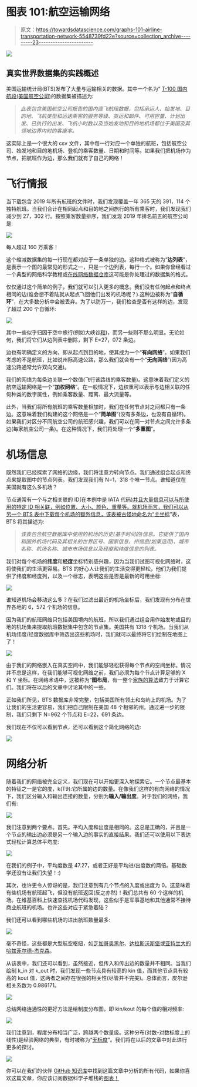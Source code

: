 # 图表 101:航空运输网络

> 原文：<https://towardsdatascience.com/graphs-101-airline-transportation-network-5548739fd22e?source=collection_archive---------23----------------------->

![](img/08505bd44c1fbbe3645d6701b6f0282d.png)

## 真实世界数据集的实践概述

美国运输统计局(BTS)发布了大量与运输相关的数据。其中一个名为“ [T-100 国内航段(美国航空公司)](https://www.transtats.bts.gov/TableInfo.asp)的数据集被描述为:

> *此表包含美国航空公司报告的国内直飞航段数据，包括承运人、始发地、目的地、飞机类型和运送乘客的服务等级、货运和邮件、可用容量、计划出发、已执行的出发、飞机小时数以及当始发地和目的地机场都位于美国及其领地边界内时的客座率。*

这实际上是一个很大的 csv 文件，其中每一行对应一个单独的航班，包括航空公司、始发地和目的地机场、登机的乘客数量、日期和时间等。如果我们把机场作为节点，把航班作为边，那么我们就有了自己的网络！

# 飞行情报

当下载包含 2019 年所有航班的文件时，我们发现覆盖一年 365 天的 391，114 个独特航班。当我们合计在相同起点和目的地之间旅行的所有乘客时，我们发现我们减少到 27，302 行。按照乘客数量排序，我们发现 2019 年排名前五的航空公司是:

![](img/f940059a08d0f4f51ea3556f00693fe5.png)

每人超过 160 万乘客！

这个缩减数据集的每一行现在都对应于一条单独的边。这种格式被称为“**边列表**”，是表示一个图的最常见的形式之一，只是一个边列表，每行一个。如果你曾经看过一个典型的网络科学教程或[在线网络数据仓库](https://snap.stanford.edu/data/)这可能是你处理过的数据集的格式。

仅仅通过这个简单的例子，我们就可以引入更多的概念。我们没有任何起点和终点相同的边(谁会想不着陆就从起点飞回他们出发的机场呢？).这种边被称为“**自循环**”，在大多数分析中会被丢弃。为了以防万一，我们检查是否有这样的边，发现了超过 200 个自循环:

![](img/d21ab28d57dc0300c1268331a90203b3.png)

其中一些似乎归因于空中旅行(例如大峡谷[和](https://en.wikipedia.org/wiki/Grand_Canyon_National_Park_Airport))，而另一些则不那么明显。无论如何，我们将它们从边列表中删除，剩下 E=27，072 条边。

边也有明确定义的方向，即从起点到目的地，使其成为一个“**有向网络**”。如果我们考虑的不是航班，比如说州际高速公路，那么我们就会有一个“**无向网络**”(因为高速公路通常允许双向交通)。

我们的网络为每条边关联一个数值(飞行该路线的乘客数量)。这意味着我们定义的航空运输网络是一个“**加权网络**”。在一般情况下，边权重可以表示与边相关联的任何种类的数字属性，例如乘客数量、距离、最大流量等。

此外，当我们将所有航班的乘客数量相加时，我们在任何节点对之间都只有一条边。这意味着我们构建的这个网络是一个“**简单图**”(没有多条边，也没有自循环)。如果我们对区分不同航空公司的航班感兴趣，我们可以在同一对节点之间允许多条边(每家航空公司一条)。在这种情况下，我们将处理一个“**多重图**”。

# 机场信息

既然我们已经探索了网络的边缘，我们将注意力转向节点。我们通过组合起点和终点来提取图中的节点列表。我们发现我们有 N=1，318 个唯一节点。谁知道仅在美国就有这么多机场？

节点通常有一个与之相关联的 ID(在本例中是 IATA 代码[)并且大量信息可以与所使用的特定 ID 相关联，例如位置、大小、颜色、重量等。就机场而言，我们可以从另一个 BTS 表中下载每个机场的额外信息，该表被古怪地命名为“](https://en.wikipedia.org/wiki/IATA_airport_code)[主坐标](https://www.transtats.bts.gov/Tables.asp?DB_ID=595&DB_Name=Aviation%20Support%20Tables&DB_Short_Name=Aviation%20Support%20Tables)”表，BTS 将其描述为:

> *该表包含航空数据库中使用的机场的历史(基于时间的)信息。它提供了国内和国外机场代码及其相关的世界区号、国家信息、州信息(如果适用)、城市名称、机场名称、城市市场信息以及经度和纬度信息的列表。*

我们对每个机场的**纬度**和**经度**坐标特别感兴趣，因为当我们试图可视化网络时，这将使我们的生活更容易。BTS 的好心人让我们的生活变得更轻松，他们为我们提供了纬度和经度列，以及一个标志，表明这些是否是最新的可用坐标:

![](img/52a9852118ac272e0641b50b88da4b68.png)

谁知道机场会移动这么多？在我们过滤出最近的机场坐标后，我们发现有分布在世界各地的 6，572 个机场的信息。

因为我们的航班网络只包括美国境内的航班，所以我们通过组合用作始发地或目的地的机场集来提取航班数据集中包含的节点集。美国共有 1318 个机场。当我们从机场纬度/经度数据库中筛选出这些机场时，我们就可以最终将它们绘制在地图上了！

![](img/c12e8f33c0fd4c218ce008d062edac88.png)

由于我们的网络嵌入在真实空间中，我们能够轻松获得每个节点的空间坐标。情况并不总是这样，在我们能够可视化网络之前，我们必须为每个节点计算足够的 X 和 Y 坐标。在网络术语中，这被称为“**图布局**，有一整个[家族的算法](https://en.wikipedia.org/wiki/Graph_drawing)致力于计算它们。我们将在以后的文章中讨论其中的一些。

正如我们所见，BTS 数据库非常完整，包括美国所有领土和岛屿上的机场。为了让我们的生活更容易，我们把自己限制在美国 48 个相邻的州。通过进一步的限制，我们只剩下 N=962 个节点和 E=22，691 条边。

我们现在不仅可以看到节点，还可以看到这个简化网络的边:

![](img/08505bd44c1fbbe3645d6701b6f0282d.png)

# 网络分析

随着我们的网络被完全定义，我们现在可以开始更深入地探索它。一个节点最基本的特征之一是它的度，k(T9):它所属的边的数量。在像我们这样的有向网络的情况下，我们区分输入和输出连接的数量，分别为**输入/输出度**。对于我们的网络，我们有:

![](img/79a5cd9d20ca6d60775b68d85422118e.png)

我们注意到两个要点。首先。平均入度和出度是相同的。这总是正确的，并且是一个节点的输出边必须是另一个输入边的事实的直接结果。我们还可以使用以下表达式轻松计算总体平均度:

![](img/b5cb2150ee5173e3ff4bf0e40c184f29.png)

在我们的例子中，平均度数是 47.27，或者正好是平均进/出度数的两倍。基础数学还没有让我们失望！:)

其次，也许更令人惊讶的是，我们注意到有几个节点的入度或出度为 0。这意味着有些机场有航班起飞，但没有航班返回(反之亦然)！我们总共有 60 个这样的机场。在维基百科上快速查找机场代码发现，这些似乎是军事基地和其他通常不接待商业航班的机场。也许这些对应于紧急着陆？

我们还可以看到哪些机场的进出航班数量最多:

![](img/f3c34ad556bcecd5e37833553479667a.png)

毫不奇怪，这些都是大型航空枢纽，如[芝加哥奥黑尔](https://en.wikipedia.org/wiki/O%27Hare_International_Airport)、[达拉斯沃斯堡](https://en.wikipedia.org/wiki/Dallas/Fort_Worth_International_Airport)或[亚特兰大的哈兹菲尔德-杰克森](https://en.wikipedia.org/wiki/Hartsfield%E2%80%93Jackson_Atlanta_International_Airport)。

从该表中，我们还可以看到，虽然接近，但传入和传出边的数量并不相同。当我们绘制 k_in 对 k_out 时，我们发现一些节点具有较高的 kin 值，而其他节点具有较高的 kout 值，这两者之间存在很强的相关性(尽管并不完美)。总体而言，皮尔逊相关系数为 0.986171。

![](img/b1039114861e9d6a37fe37809ca228a8.png)

总结网络连通性的更好方法是绘制度分布图，即 kin/kout 的每个值的相对频率:

![](img/81da482c07e8d97c61262571c9d29f1d.png)

我们注意到，程度分布相当广泛，跨越两个数量级。这种分布(对数-对数标度上的线性)是经验网络的典型，有时被称为“[无标度](https://en.wikipedia.org/wiki/Scale-free_network)”。我们将在以后的文章中对此进行更多的探讨。

![](img/56ed4c31fa6d82b2632acf8daafece97.png)

你可以在我们的伙伴 [GitHub 知识库](https://github.com/DataForScience/Graphs4Sci)中找到这篇文章中分析的所有代码，如果你喜欢这篇文章，你应该订阅数据科学子堆栈的[图表！](https://graphs4sci.substack.com/subscribe)